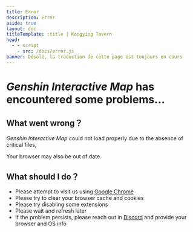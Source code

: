 ```yaml
---
title: Error
description: Error
aside: true
layout: doc
titleTemplate: :title | Kongying Tavern
head:
  - - script
    - src: /docs/error.js
banner: Désolé, la traduction de cette page est toujours en cours
---
```


# _Genshin Interactive Map_ has encountered some problems...

## What went wrong？

_Genshin Interactive Map_ could not load properly due to the absence of critical files,

Your browser may also be out of date.

## What should I do？

- Please attempt to visit us using [Google Chrome](https://google.cn/chrome)
- Please try to clear your browser cache and cookies
- Please try disabling some extensions
- Please wait and refresh later
- If the problem persists, please reach out in [Discord](https://discord.gg/aFe57AKZUF) and provide your browser and OS info
